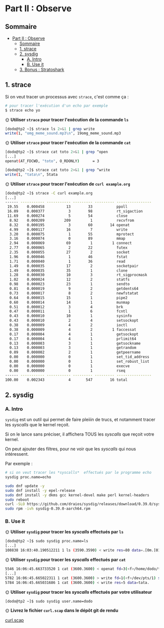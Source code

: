 
# Part II : Observe

## Sommaire

- [Part II : Observe](#part-ii--observe)
  - [Sommaire](#sommaire)
  - [1. strace](#1-strace)
  - [2. sysdig](#2-sysdig)
    - [A. Intro](#a-intro)
    - [B. Use it](#b-use-it)
  - [3. Bonus : Stratoshark](#3-bonus--stratoshark)

## 1. strace

Si on veut tracer un processus avec `strace`, c'est comme ça :

```bash
# pour tracer l'exécution d'un echo par exemple
$ strace echo yo
```

🌞 **Utiliser `strace` pour tracer l'exécution de la commande `ls`**

```bash
[dodo@tp2 ~]$ strace ls 2>&1 | grep write
write(1, "omg_meme_sound.mp3\n", 19omg_meme_sound.mp3
```

🌞 **Utiliser `strace` pour tracer l'exécution de la commande `cat`**

```bash
[dodo@tp2 ~]$ strace cat toto 2>&1 | grep ^open
[...]
openat(AT_FDCWD, "toto", O_RDONLY)      = 3

[dodo@tp2 ~]$ strace cat toto 2>&1 | grep ^write
write(1, "tata\n", 5tata
```

🌞 **Utiliser `strace` pour tracer l'exécution de `curl example.org`**

```bash
[dodo@tp2 ~]$ strace -C curl example.org
[...]
------ ----------- ----------- --------- --------- ----------------
 19.55    0.000458          13        33           ppoll
 16.09    0.000377           3        98           rt_sigaction
 11.69    0.000274           5        54           close
  8.92    0.000209         209         1           recvfrom
  8.32    0.000195           3        60        14 openat
  4.99    0.000117          16         7           write
  3.20    0.000075           1        55           mprotect
  3.16    0.000074           0        89           mmap
  2.94    0.000069          69         1         1 connect
  2.77    0.000065           2        22           futex
  2.35    0.000055          27         2           socket
  1.96    0.000046           1        46           fstat
  1.71    0.000040           1        36           read
  1.49    0.000035          17         2           socketpair
  1.49    0.000035          35         1           clone
  1.28    0.000030          10         3           rt_sigprocmask
  1.02    0.000024          12         2           statfs
  0.98    0.000023          23         1           sendto
  0.81    0.000019           9         2           getdents64
  0.73    0.000017           8         2           newfstatat
  0.64    0.000015          15         1           pipe2
  0.60    0.000014          14         1           munmap
  0.51    0.000012           3         4           brk
  0.47    0.000011           1         6           fcntl
  0.43    0.000010          10         1           sysinfo
  0.43    0.000010           2         4           setsockopt
  0.38    0.000009           4         2           ioctl
  0.38    0.000009           4         2         1 faccessat
  0.17    0.000004           4         1           getsockopt
  0.17    0.000004           4         1           prlimit64
  0.13    0.000003           3         1           getsockname
  0.13    0.000003           3         1           getrandom
  0.09    0.000002           2         1           getpeername
  0.00    0.000000           0         1           set_tid_address
  0.00    0.000000           0         1           set_robust_list
  0.00    0.000000           0         1           execve
  0.00    0.000000           0         1           rseq
------ ----------- ----------- --------- --------- ----------------
100.00    0.002343           4       547        16 total
```

## 2. sysdig

### A. Intro

`sysdig` est un outil qui permet de faire pleiiin de trucs, et notamment tracer les *syscalls*  que le kernel reçoit.

Si on le lance sans préciser, il affichera TOUS les *syscalls*  que reçoit votre kernel.

On peut ajouter des filtres, pour ne voir que les *syscalls*  qui nous intéressent.

Par exemple :

```bash
# si on veut tracer les *syscalls*  effectués par le programme echo
sysdig proc.name=echo
```

```bash
sudo dnf update -y 
sudo dnf install -y epel-release
sudo dnf install -y dkms gcc kernel-devel make perl kernel-headers
sudo reboot
curl -SLO https://github.com/draios/sysdig/releases/download/0.39.0/sysdig-0.39.0-aarch64.rpm
sudo rpm -ivh sysdig-0.39.0-aarch64.rpm
```

### B. Use it

🌞 **Utiliser `sysdig` pour tracer les *syscalls*  effectués par `ls`**

```bash
[dodo@tp2 ~]$ sudo sysdig proc.name=ls
[...]
108838 16:03:40.190512211 1 ls (3590.3590) < write res=80 data=.[0m.[01;36momg_meme_sound.mp3.[0m  .[01;31msysdig-0.39.0-aarch64.rpm.[0m  toto.
```

🌞 **Utiliser `sysdig` pour tracer les *syscalls*  effectués par `cat`**

```bash
5546 16:06:45.663733520 1 cat (3600.3600) < openat fd=3(<f>/home/dodo/toto) dirfd=-100(AT_FDCWD) name=toto(/home/dodo/toto) flags=1(O_RDONLY) mode=0 dev=FD03 ino=131081
[...]
5782 16:06:45.665022311 1 cat (3600.3600) > write fd=1(<f>/dev/pts/1) size=5
5784 16:06:45.665031686 1 cat (3600.3600) < write res=5 data=tata.
```

🌞 **Utiliser `sysdig` pour tracer les *syscalls*  effectués par votre utilisateur**

```bash
[dodo@tp2 ~]$ sudo sysdig user.name=dodo
```

🌞 **Livrez le fichier `curl.scap` dans le dépôt git de rendu**

[curl.scap](curl.scap)
